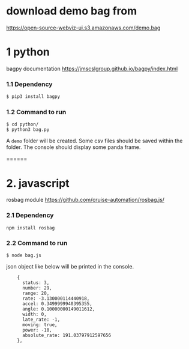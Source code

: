 # download demo bag from 
https://open-source-webviz-ui.s3.amazonaws.com/demo.bag

# 1 python

bagpy documentation https://jmscslgroup.github.io/bagpy/index.html

### 1.1 Dependency
```bash
$ pip3 install bagpy
```

### 1.2 Command to run
```
$ cd python/
$ python3 bag.py
```
A `demo` folder will be created. Some csv files should be saved within the folder. The console should display some panda frame.

======

# 2. javascript

rosbag module https://github.com/cruise-automation/rosbag.js/

### 2.1 Dependency
```
npm install rosbag
```

### 2.2 Command to run
```
$ node bag.js
```
json object like below will be printed in the console.
```
    {
      status: 3,
      number: 29,
      range: 20,
      rate: -3.130000114440918,
      accel: 0.3499999940395355,
      angle: 0.10000000149011612,
      width: 0,
      late_rate: -1,
      moving: true,
      power: -10,
      absolute_rate: 191.03797912597656
    },
```


